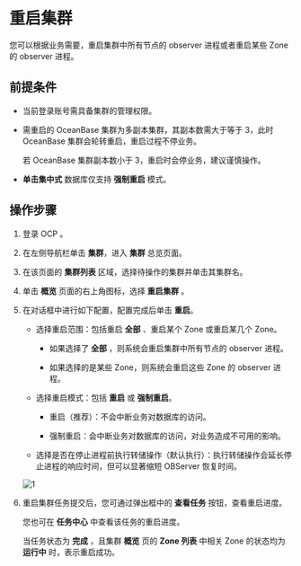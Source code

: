 # 重启集群

您可以根据业务需要，重启集群中所有节点的 observer 进程或者重启某些 Zone 的 observer 进程。

## 前提条件

* 当前登录账号需具备集群的管理权限。

* 需重启的 OceanBase 集群为多副本集群，其副本数需大于等于 3，此时 OceanBase 集群会轮转重启，重启过程不停业务。

  若 OceanBase 集群副本数小于 3，重启时会停业务，建议谨慎操作。

* **单击集中式** 数据库仅支持 **强制重启** 模式。
  
## 操作步骤

1. 登录 OCP 。

2. 在左侧导航栏单击 **集群**，进入 **集群** 总览页面。

3. 在该页面的 **集群列表** 区域，选择待操作的集群并单击其集群名。

4. 单击 **概览** 页面的右上角图标，选择 **重启集群** 。

5. 在对话框中进行如下配置，配置完成后单击 **重启**。

   * 选择重启范围：包括重启 **全部** 、重启某个 Zone 或重启某几个 Zone。

     * 如果选择了 **全部** ，则系统会重启集群中所有节点的 observer 进程。

     * 如果选择的是某些 Zone，则系统会重启这些 Zone 的 observer 进程。

   * 选择重启模式：包括 **重启** 或 **强制重启**。

     * 重启（推荐）：不会中断业务对数据库的访问。

     * 强制重启：会中断业务对数据库的访问，对业务造成不可用的影响。

   * 选择是否在停止进程前执行转储操作（默认执行）：执行转储操作会延长停止进程的响应时间，但可以显著缩短 OBServer 恢复时间。

   ![1](https://obbusiness-private.oss-cn-shanghai.aliyuncs.com/doc/img/ocp/421/%E9%87%8D%E5%90%AF%E9%9B%86%E7%BE%A4.png)

6. 重启集群任务提交后，您可通过弹出框中的 **查看任务** 按钮，查看重启进度。

   您也可在 **任务中心** 中查看该任务的重启进度。

   当任务状态为 **完成** ，且集群 **概览** 页的 **Zone 列表** 中相关 Zone 的状态均为 **运行中** 时，表示重启成功。
